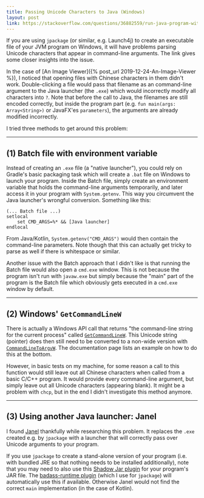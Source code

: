 ```yaml
---
title: Passing Unicode Characters to Java (Windows)
layout: post
link: https://stackoverflow.com/questions/36882559/run-java-program-with-chinese-arguments-in-eclipse
---
```


If you are using `jpackage` (or similar, e.g. Launch4j) to create an executable file of your JVM program on Windows, it will have problems parsing Unicode characters that appear in command-line arguments. The link gives some closer insights into the issue.

In the case of [An Image Viewer]({% post_url 2019-12-24-An-Image-Viewer %}), I noticed that opening files with Chinese characters in them didn't work. Double-clicking a file would pass that filename as an command-line argument to the Java launcher (the `.exe`) which would incorrectly modify all characters into `?`. Note that before the call to Java, the filenames are still encoded correctly, but inside the program part (e.g. `fun main(args: Array<String>)` or JavaFX'es `parameters`), the arguments are already modified incorrectly.

I tried three methods to get around this problem:

* * *

(1) Batch file with environment variable
----------------------------------------

Instead of creating an `.exe` file (a "native launcher"), you could rely on Gradle's basic packaging task which will create a `.bat` file on Windows to launch your program. Inside the Batch file, simply create an environment variable that holds the command-line arguments temporarily, and later access it in your program with `System.getenv`. This way you circumvent the Java launcher's wrongful conversion. Something like this:


```batch
(... Batch file ...)
setlocal
	set CMD_ARGS=%* && [Java launcher]
endlocal
```

From Java/Kotlin, `System.getenv("CMD_ARGS")` would then contain the command-line parameters. Note though that this can actually get tricky to parse as well if there is whitespace or similar.

Another issue with the Batch approach that I didn't like is that running the Batch file would also open a `cmd.exe` window. This is not because the program isn't run with `javaw.exe` but simply because the "main" part of the program is the Batch file which obviously gets executed in a `cmd.exe` window by default.

* * *

(2) Windows' `GetCommandLineW`
------------------------------

There is actually a Windows API call that returns "the command-line string for the current process" called [`GetCommandLineW`](https://docs.microsoft.com/en-us/windows/win32/api/processenv/nf-processenv-getcommandlinew). This Unicode string (pointer) does then still need to be converted to a non-wide version with [`CommandLineToArgvW`](https://docs.microsoft.com/en-us/windows/win32/api/shellapi/nf-shellapi-commandlinetoargvw). The documentation page lists an example on how to do this at the bottom.

However, in basic tests on my machine, for some reason a call to this function would still leave out all Chinese characters when called from a basic C/C++ program. It would provide every command-line argument, but simply leave out all Unicode characters (appearing blank). It might be a problem with `chcp`, but in the end I didn't investigate this method anymore.

* * *

(3) Using another Java launcher: Janel
--------------------------------------

I found [Janel](https://sourceforge.net/projects/janel/) thankfully while researching this problem. It replaces the `.exe` created e.g. by `jpackage` with a launcher that will correctly pass over Unicode arguments to your program.

If you use `jpackage` to create a stand-alone version of your program (i.e. with bundled JRE so that nothing needs to be installed additionally), note that you may need to also use this [Shadow Jar plugin](https://imperceptiblethoughts.com/shadow/) for your program's JAR file. The [badass-runtime plugin](https://badass-runtime-plugin.beryx.org/releases/latest/) (which I use for `jpackage`) will automatically use this if available. Otherwise Janel would not find the correct `main` implementation (in the case of Kotlin).
